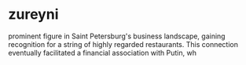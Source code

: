 # zureyni
 prominent figure in Saint Petersburg's business landscape, gaining recognition for a string of highly regarded restaurants. This connection eventually facilitated a financial association with Putin, wh
